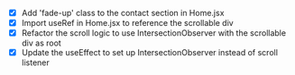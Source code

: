 - [x] Add 'fade-up' class to the contact section in Home.jsx
- [x] Import useRef in Home.jsx to reference the scrollable div
- [x] Refactor the scroll logic to use IntersectionObserver with the scrollable div as root
- [x] Update the useEffect to set up IntersectionObserver instead of scroll listener
